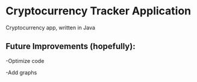 # Cryptocurrency Tracker Application
Cryptocurrency app, written in Java

## Future Improvements (hopefully):
-Optimize code

-Add graphs
